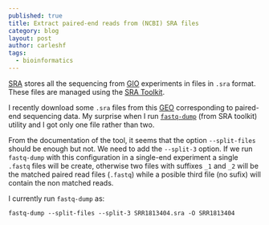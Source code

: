 ```yaml
---
published: true
title: Extract paired-end reads from (NCBI) SRA files
category: blog
layout: post
author: carleshf
tags:
  - bioinformatics
---
```


[SRA](http://www.ncbi.nlm.nih.gov/sra) stores all the sequencing from [GIO](http://www.ncbi.nlm.nih.gov/geo/) experiments in files in `.sra` format. These files are managed using the [SRA Toolkit](http://www.ncbi.nlm.nih.gov/Traces/sra/sra.cgi?view=toolkit_doc).

I recently download some `.sra` files from this [GEO](http://www.ncbi.nlm.nih.gov/geo/query/acc.cgi?acc=GSM1616493) corresponding to paired-end sequencing data. My surprise when I run [`fastq-dump`](http://www.ncbi.nlm.nih.gov/Traces/sra/sra.cgi?view=toolkit_doc&amp;f=fastq-dump) (from SRA toolkit) utility and I got only one file rather than two.

From the documentation of the tool, it seems that the option `--split-files` should be enough but not. We need to add the `--split-3` option. If we run `fastq-dump` with this configuration in a single-end experiment a single `.fastq` files will be create, otherwise two files with suffixes `_1` and `_2` will be the matched paired read files (`.fastq`) while a posible third file (no sufix) will contain the non matched reads.

I currently run `fastq-dump` as:

```
fastq-dump --split-files --split-3 SRR1813404.sra -O SRR1813404
```
